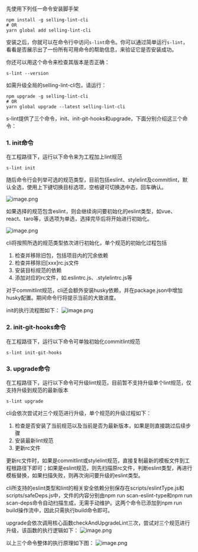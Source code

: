 先使用下列任一命令安装脚手架
```shell
npm install -g selling-lint-cli
# OR
yarn global add selling-lint-cli
```
安装之后，你就可以在命令行中访问`s-lint`命令。你可以通过简单运行`s-lint`，看看是否展示出了一份所有可用命令的帮助信息，来验证它是否安装成功。

你还可以用这个命令来检查其版本是否正确：
```shell
s-lint --version
```
如需升级全局的selling-lint-cli包，请运行：

```shell
npm upgrade -g selling-lint-cli
# OR
yarn global upgrade --latest selling-lint-cli
```

s-lint提供了三个命令，init、init-git-hooks和upgrade，下面分别介绍这三个命令：

### 1. init命令
在工程路径下，运行以下命令来为工程加上lint规范
```shell
s-lint init
```
随后命令行会列举可选的规范类型，目前包括eslint、stylelint及commitlint，默认全选，使用上下键切换目标选项，空格键可切换选中态，回车确认。

![image.png](https://storage.360buyimg.com/hawley-common/init.jpg)

如果选择的规范包含eslint，则会继续询问要初始化的eslint类型，如vue、react、taro等，该选项为单选，选择完毕后将开始进行初始化。

![image.png](https://storage.360buyimg.com/hawley-common/eslintType.jpg)

cli将按照所选的规范类型依次进行初始化，单个规范的初始化过程包括
1. 检查并移除旧包，包括项目内的冗余依赖
2. 检查并移除旧[xxx]rc.js文件
3. 安装目标规范的依赖
4. 添加对应的rc文件，如.eslintrc.js、.stylelintrc.js等

对于commitlint规范，cli还会额外安装husky依赖，并在package.json中增加husky配置。期间命令行将提示当前的大致进度。

init的执行流程图如下：
![image.png](https://storage.360buyimg.com/hawley-common/init%E6%89%A7%E8%A1%8C%E6%B5%81%E7%A8%8B%E5%9B%BE.jpg)

### 2. init-git-hooks命令
在工程路径下，运行以下命令可单独初始化commitlint规范
```shell
s-lint init-git-hooks
```

### 3. upgrade命令
在工程路径下，运行以下命令可升级lint规范，目前暂不支持升级单个lint规范，仅支持升级到规范的最新版本
```shell
s-lint upgrade
```
cli会依次尝试对三个规范进行升级，单个规范的升级过程如下：
1. 检查是否安装了当前规范以及当前是否为最新版本，如果是则直接跳过后续步骤
2. 安装最新lint规范
3. 更新rc文件

更新rc文件时，如果是commitlint或stylelint规范，直接复制最新的模板文件到工程根路径下即可；如果是eslint规范，则先扫描原rc文件，判断eslint类型，再进行模板替换，如果扫描失败，则再次询问要升级的eslint类型。

cli所支持的eslint类型和lint的相关安全依赖分别保存在scripts/eslintType.js和scripts/safeDeps.js中，文件的内容分别由npm run scan-eslint-type和npm run scan-deps命令自动扫描生成，无需手动维护。这两个命令已添加到npm run build操作流中，因此只需执行build命令即可。

upgrade会依次调用核心函数checkAndUpgradeLint三次，尝试对三个规范进行升级，该函数的执行逻辑如下：
![image.png](https://storage.360buyimg.com/hawley-common/upgrade%E6%89%A7%E8%A1%8C%E6%B5%81%E7%A8%8B.jpg)

以上三个命令整体的执行原理如下图：
![image.png](https://storage.360buyimg.com/hawley-common/s-lint%E6%89%A7%E8%A1%8C%E5%8E%9F%E7%90%86%E5%9B%BE.jpg)